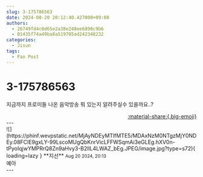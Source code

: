 ```yaml
---
slug: 3-175786563
date: 2024-08-20 20:12:40.427000+09:00
authors:
  - 26749fd4c0d65e2a38e248ee6898c9b6
  - 01435f74a49ba8a519705ad242348232
categories:
  - Jisun
tags:
  - Fan Post
---
```


# 3-175786563

<div class="post-container" markdown="1">
<div class="content-container md-sidebar__scrollwrap" markdown="1">

지금까지 프로미들 나온 음악방송 뭐 있는지 알려주실수 있을까요..?

</div>
</div>

<div style="text-align: right;" markdown="1">
<a href="https://weverse.io/fromis9/fanpost/3-175786563" style="text-align: right;">:material-share:{.big-emoji}</a>
</div>
---

<div class="comments-container md-sidebar__scrollwrap" markdown="1">
<div class="comment" markdown="1">
<div class='id-container' markdown="1">
![](https://phinf.wevpstatic.net/MjAyNDEyMTlfMTE5/MDAxNzM0NTgzMjY0NDEy.08FClE9gxLY-99LscoMUgQbKnrVicLFFWSqmAi3eGLEg.hXV0n-tPyoIqjwYMPRrQ8Zn9aHvy3-B2llL4LWAZ_bEg.JPEG/image.jpg?type=s72){ loading=lazy }
**<span class="artist">지선</span>** <small>Aug 20 2024, 20:13</small><br>
</div>
<div class='comment-body' markdown="1">
예아
</div>
</div>
</div>
---
